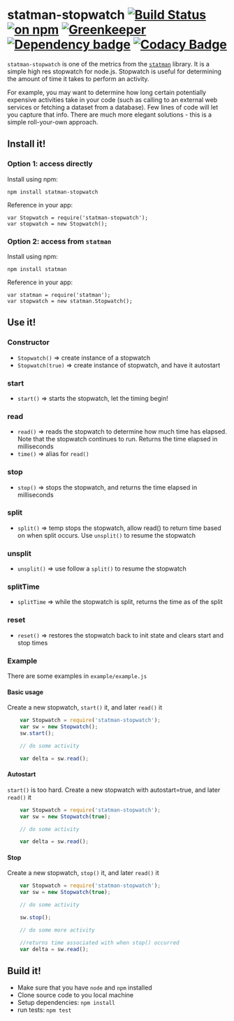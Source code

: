 # statman-stopwatch [![Build Status](https://travis-ci.org/jasonray/statman-stopwatch.svg?branch=master)](https://travis-ci.org/jasonray/statman-stopwatch) [![on npm](http://img.shields.io/npm/v/statman-stopwatch.svg?style=flat)](https://www.npmjs.org/package/statman-stopwatch) [![Greenkeeper](https://badges.greenkeeper.io/jasonray/statman-stopwatch.svg)](https://greenkeeper.io/) [![Dependency badge](https://david-dm.org/jasonray/statman-stopwatch.svg)](https://david-dm.org/jasonray/statman-stopwatch) [![Codacy Badge](https://api.codacy.com/project/badge/Grade/0a3043b7fa3c4f97b2c63f63f30df40e)](https://app.codacy.com/app/jasonray/statman-stopwatch?utm_source=github.com&utm_medium=referral&utm_content=jasonray/statman-stopwatch&utm_campaign=Badge_Grade_Dashboard)

`statman-stopwatch` is one of the metrics from the [`statman`](https://github.com/jasonray/statman) library.  It is a simple high res stopwatch for node.js.  Stopwatch is useful for determining the amount of time it takes to perform an activity.

For example, you may want to determine how long certain potentially expensive activities take in your code (such as calling to an external web services or fetching a dataset from a database).  Few lines of code will let you capture that info.  There are much more elegant solutions - this is a simple roll-your-own approach.

## Install it!
### Option 1: access directly
Install using npm:
```
npm install statman-stopwatch
```

Reference in your app:
```
var Stopwatch = require('statman-stopwatch');
var stopwatch = new Stopwatch();
```

### Option 2: access from `statman`
Install using npm:
```
npm install statman
```

Reference in your app:
```
var statman = require('statman');
var stopwatch = new statman.Stopwatch();
```

## Use it!
### Constructor
-   `Stopwatch()` => create instance of a stopwatch
-   `Stopwatch(true)` => create instance of stopwatch, and have it autostart

### start
-   `start()` => starts the stopwatch, let the timing begin!

### read
-   `read()` => reads the stopwatch to determine how much time has elapsed.  Note that the stopwatch continues to run.  Returns the time elapsed in milliseconds
-   `time()` => alias for `read()`

### stop
-   `stop()` => stops the stopwatch, and returns the time elapsed in milliseconds

### split
-   `split()` => temp stops the stopwatch, allow read() to return time based on when split occurs.  Use `unsplit()` to resume the stopwatch

### unsplit
-   `unsplit()` => use follow a `split()` to resume the stopwatch

### splitTime
-   `splitTime` => while the stopwatch is split, returns the time as of the split

### reset
-   `reset()` => restores the stopwatch back to init state and clears start and stop times

### Example

There are some examples in `example/example.js`

#### Basic usage
Create a new stopwatch, `start()` it, and later `read()` it
``` javascript
    var Stopwatch = require('statman-stopwatch');
    var sw = new Stopwatch();
    sw.start();

    // do some activity

    var delta = sw.read();
 ```

#### Autostart
`start()` is too hard.  Create a new stopwatch with autostart=true, and later `read()` it
``` javascript
    var Stopwatch = require('statman-stopwatch');
    var sw = new Stopwatch(true);

    // do some activity

    var delta = sw.read();
 ```

#### Stop
Create a new stopwatch, `stop()` it, and later `read()` it
``` javascript
    var Stopwatch = require('statman-stopwatch');
    var sw = new Stopwatch(true);

    // do some activity

    sw.stop();

    // do some more activity

    //returns time associated with when stop() occurred
    var delta = sw.read();
 ```
 
## Build it!
-   Make sure that you have `node` and `npm` installed
-   Clone source code to you local machine
-   Setup dependencies: `npm install`
-   run tests: `npm test`
 
